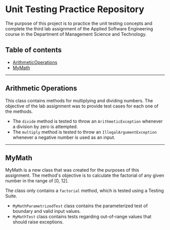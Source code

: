 # Unit Testing Practice Repository

The purpose of this project is to practice the unit testing concepts and complete the third lab assignment
of the Applied Software Engineering course in the Department of Management Science and Technology.

## <a name="table-of-contents"></a>Table of contents
* [ArithmeticOperations](#arithmetic-operations)
* [MyMath](#my-math)

---

## <a name="arithmetic-operations"></a>Arithmetic Operations

This class contains methods for multiplying and dividing numbers. 
The objective of the lab assignment was to provide test cases for each one of the methods.

* The `divide` method is tested to throw an `ArithmeticException` whenever a division by zero is attempted.
* The `multiply` method is tested to throw an `IllegalArgumentException` whenever a negative number is used as an input.

---

## <a name="my-math"></a>MyMath

MyMath is a new class that was created for the purposes of this assignment.
The method's objective is to calculate the factorial of any given number in the range of [0, 12].

The class only contains a `factorial` method, which is tested using a Testing Suite.

* `MyMathParametrizedTest` class contains the parameterized test of boundary and valid input values.
* `MyMathTest` class contains tests regarding out-of-range values that should raise exceptions.
